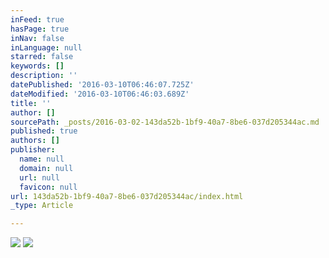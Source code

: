 ```yaml
---
inFeed: true
hasPage: true
inNav: false
inLanguage: null
starred: false
keywords: []
description: ''
datePublished: '2016-03-10T06:46:07.725Z'
dateModified: '2016-03-10T06:46:03.689Z'
title: ''
author: []
sourcePath: _posts/2016-03-02-143da52b-1bf9-40a7-8be6-037d205344ac.md
published: true
authors: []
publisher:
  name: null
  domain: null
  url: null
  favicon: null
url: 143da52b-1bf9-40a7-8be6-037d205344ac/index.html
_type: Article

---
```

![](https://the-grid-user-content.s3-us-west-2.amazonaws.com/d5528d04-50e5-45a4-bfb0-e36f2740d36f.jpg)
![](https://the-grid-user-content.s3-us-west-2.amazonaws.com/d2428796-0afe-4545-bc1a-923709f20182.jpg)